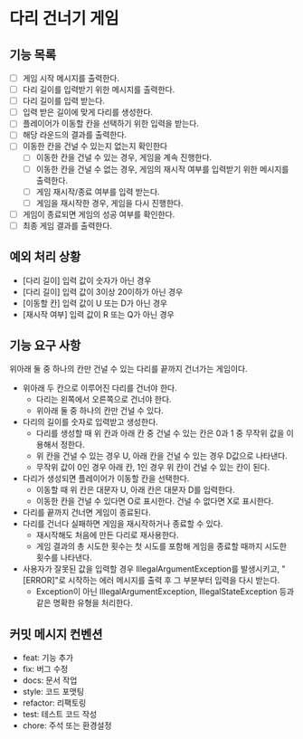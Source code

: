 # 다리 건너기 게임

## 기능 목록

- [ ] 게임 시작 메시지를 출력한다.
- [ ] 다리 길이를 입력받기 위한 메시지를 출력한다.
- [ ] 다리 길이를 입력 받는다.
- [ ] 입력 받은 길이에 맞게 다리를 생성한다.
- [ ] 플레이어가 이동할 칸을 선택하기 위한 입력을 받는다. 
- [ ] 해당 라운드의 결과를 출력한다.
- [ ] 이동한 칸을 건널 수 있는지 없는지 확인한다
  - [ ] 이동한 칸을 건널 수 있는 경우, 게임을 계속 진행한다.
  - [ ] 이동한 칸을 건널 수 없는 경우, 게임의 재시작 여부를 입력받기 위한 메시지를 출력한다.
  - [ ] 게임 재시작/종료 여부를 입력 받는다.
  - [ ] 게임을 재시작한 경우, 게임을 다시 진행한다. 
- [ ] 게임이 종료되면 게임의 성공 여부를 확인한다.
- [ ] 최종 게임 결과를 출력한다.

## 예외 처리 상황
- [다리 길이] 입력 값이 숫자가 아닌 경우
- [다리 길이] 입력 값이 3이상 20이하가 아닌 경우
- [이동할 칸] 입력 값이 U 또는 D가 아닌 경우
- [재시작 여부] 입력 값이 R 또는 Q가 아닌 경우

## 기능 요구 사항

위아래 둘 중 하나의 칸만 건널 수 있는 다리를 끝까지 건너가는 게임이다.

- 위아래 두 칸으로 이루어진 다리를 건너야 한다.
  - 다리는 왼쪽에서 오른쪽으로 건너야 한다.
  - 위아래 둘 중 하나의 칸만 건널 수 있다.
- 다리의 길이를 숫자로 입력받고 생성한다.
  - 다리를 생성할 때 위 칸과 아래 칸 중 건널 수 있는 칸은 0과 1 중 무작위 값을 이용해서 정한다.
  - 위 칸을 건널 수 있는 경우 U, 아래 칸을 건널 수 있는 경우 D값으로 나타낸다.
  - 무작위 값이 0인 경우 아래 칸, 1인 경우 위 칸이 건널 수 있는 칸이 된다.
- 다리가 생성되면 플레이어가 이동할 칸을 선택한다.
  - 이동할 때 위 칸은 대문자 U, 아래 칸은 대문자 D를 입력한다.
  - 이동한 칸을 건널 수 있다면 O로 표시한다. 건널 수 없다면 X로 표시한다.
- 다리를 끝까지 건너면 게임이 종료된다.
- 다리를 건너다 실패하면 게임을 재시작하거나 종료할 수 있다.
  - 재시작해도 처음에 만든 다리로 재사용한다.
  - 게임 결과의 총 시도한 횟수는 첫 시도를 포함해 게임을 종료할 때까지 시도한 횟수를 나타낸다.
- 사용자가 잘못된 값을 입력할 경우 IllegalArgumentException를 발생시키고, "[ERROR]"로 시작하는 에러 메시지를 출력 후 그 부분부터 입력을 다시 받는다.
  - Exception이 아닌 IllegalArgumentException, IllegalStateException 등과 같은 명확한 유형을 처리한다.

## 커밋 메시지 컨벤션
- feat: 기능 추가
- fix: 버그 수정
- docs: 문서 작업
- style: 코드 포맷팅
- refactor: 리팩토링
- test: 테스트 코드 작성
- chore: 주석 또는 환경설정